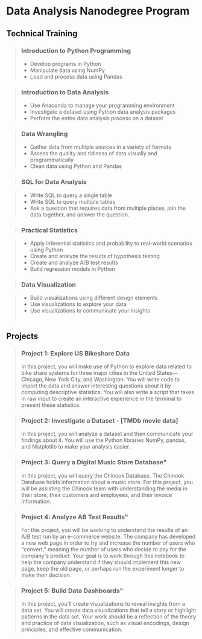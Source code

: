 # Data Analysis Nanodegree Program
 
## Technical Training
> ### Introduction to Python Programming
> 
> - Develop programs in Python
> - Manipulate data using NumPy
> - Load and process data using Pandas 

> ### Introduction to Data Analysis
> 
> - Use Anaconda to manage your programming environment
> - Investigate a dataset using Python data analysis packages
> - Perform the entire data analysis process on a dataset

> ### Data Wrangling
> 
> - Gather data from multiple sources in a variety of formats
> - Assess the quality and tidiness of data visually and programmatically
> - Clean data using Python and Pandas

> ### SQL for Data Analysis

> - Write SQL to query a single table
> - Write SQL to query multiple tables
> - Ask a question that requires data from multiple places, join the data together, and answer the question.

> ### Practical Statistics

> - Apply inferential statistics and probability to real-world scenarios using Python
> - Create and analyze the results of hypothesis testing
> - Create and analyze A/B test results
> - Build regression models in Python

> ### Data Visualization

> - Build visualizations using different design elements
> - Use visualizations to explore your data
> - Use visualizations to communicate your insights
<br><br>

## Projects
> ### Project 1: Explore US Bikeshare Data
> In this project, you will make use of Python to explore data related to bike share systems for three major cities in the United States—Chicago, New York City, and Washington. You will write code to import the data and answer interesting questions about it by computing descriptive statistics. You will also write a script that takes in raw input to create an interactive experience in the terminal to present these statistics.

> ### Project 2: Investigate a Dataset - [TMDb movie data]
> In this project, you will analyze a dataset and then communicate your findings about it. You will use the Python libraries NumPy, pandas, and Matplotlib to make your analysis easier.

> ### Project 3: Query a Digital Music Store Database"
> In this project, you will query the Chinook Database. The Chinook Database holds information about a music store. For this project, you will be assisting the Chinook team with understanding the media in their store, their customers and employees, and their invoice information. 

> ### Project 4: Analyze AB Test Results"
> For this project, you will be working to understand the results of an A/B test run by an e-commerce website. The company has developed a new web page in order to try and increase the number of users who "convert," meaning the number of users who decide to pay for the company's product. Your goal is to work through this notebook to help the company understand if they should implement this new page, keep the old page, or perhaps run the experiment longer to make their decision.

> ### Project 5: Build Data Dashboards"
> In this project, you'll create visualizations to reveal insights from a data set. You will create data visualizations that tell a story or highlight patterns in the data set. Your work should be a reflection of the theory and practice of data visualization, such as visual encodings, design principles, and effective communication.

